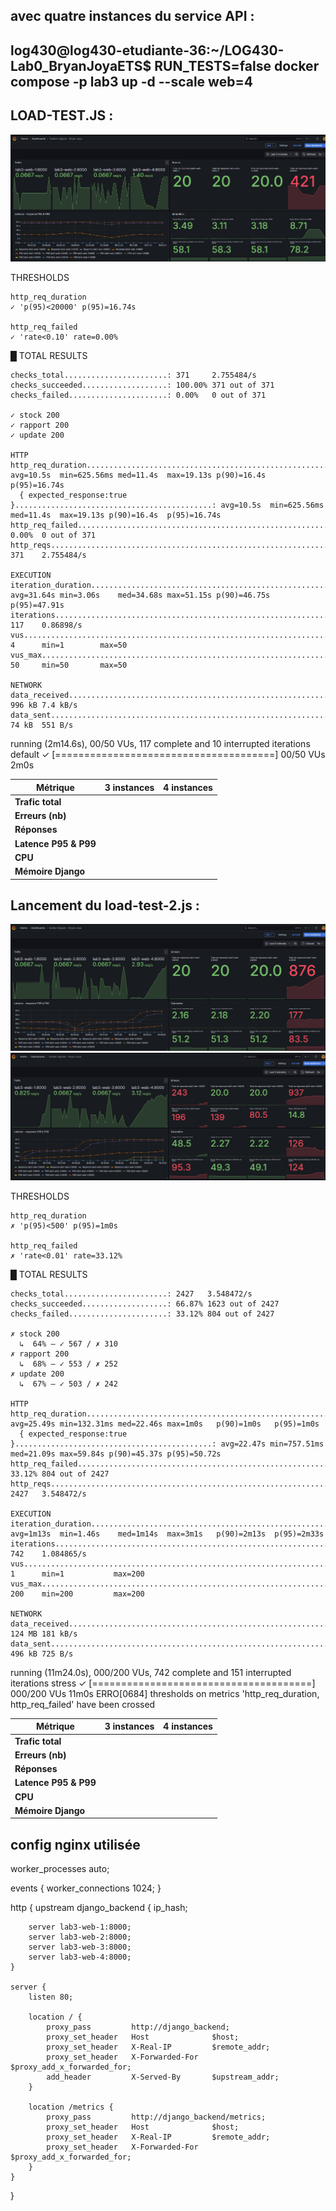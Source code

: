 ## avec quatre instances du service API : 
## log430@log430-etudiante-36:~/LOG430-Lab0_BryanJoyaETS$ RUN_TESTS=false docker compose -p lab3 up -d --scale web=4


## LOAD-TEST.JS : 

![alt text](<Capture d’écran 2025-06-30 191219.png>)

THRESHOLDS 

    http_req_duration
    ✓ 'p(95)<20000' p(95)=16.74s

    http_req_failed
    ✓ 'rate<0.10' rate=0.00%


  █ TOTAL RESULTS 

    checks_total.......................: 371     2.755484/s
    checks_succeeded...................: 100.00% 371 out of 371
    checks_failed......................: 0.00%   0 out of 371

    ✓ stock 200
    ✓ rapport 200
    ✓ update 200

    HTTP
    http_req_duration.......................................................: avg=10.5s  min=625.56ms med=11.4s  max=19.13s p(90)=16.4s  p(95)=16.74s
      { expected_response:true }............................................: avg=10.5s  min=625.56ms med=11.4s  max=19.13s p(90)=16.4s  p(95)=16.74s
    http_req_failed.........................................................: 0.00%  0 out of 371
    http_reqs...............................................................: 371    2.755484/s

    EXECUTION
    iteration_duration......................................................: avg=31.64s min=3.06s    med=34.68s max=51.15s p(90)=46.75s p(95)=47.91s
    iterations..............................................................: 117    0.86898/s
    vus.....................................................................: 4      min=1        max=50
    vus_max.................................................................: 50     min=50       max=50

    NETWORK
    data_received...........................................................: 996 kB 7.4 kB/s
    data_sent...............................................................: 74 kB  551 B/s




running (2m14.6s), 00/50 VUs, 117 complete and 10 interrupted iterations
default ✓ [======================================] 00/50 VUs  2m0s

| **Métrique**          | **3 instances** | **4 instances** |
| --------------------- | --------------- | --------------- |
| **Trafic total**      |                 |                 |
| **Erreurs (nb)**      |                 |                 |
| **Réponses**          |                 |                 |
| **Latence P95 & P99** |                 |                 |
| **CPU**               |                 |                 |
| **Mémoire Django**    |                 |                 |





## Lancement du load-test-2.js : 

![alt text](<Capture d’écran 2025-06-30 191927.png>)
![alt text](<Capture d’écran 2025-06-30 192130.png>)

THRESHOLDS 

    http_req_duration
    ✗ 'p(95)<500' p(95)=1m0s

    http_req_failed
    ✗ 'rate<0.01' rate=33.12%


  █ TOTAL RESULTS 

    checks_total.......................: 2427   3.548472/s
    checks_succeeded...................: 66.87% 1623 out of 2427
    checks_failed......................: 33.12% 804 out of 2427

    ✗ stock 200
      ↳  64% — ✓ 567 / ✗ 310
    ✗ rapport 200
      ↳  68% — ✓ 553 / ✗ 252
    ✗ update 200
      ↳  67% — ✓ 503 / ✗ 242

    HTTP
    http_req_duration.......................................................: avg=25.49s min=132.31ms med=22.46s max=1m0s   p(90)=1m0s   p(95)=1m0s  
      { expected_response:true }............................................: avg=22.47s min=757.51ms med=21.09s max=59.84s p(90)=45.37s p(95)=50.72s
    http_req_failed.........................................................: 33.12% 804 out of 2427
    http_reqs...............................................................: 2427   3.548472/s

    EXECUTION
    iteration_duration......................................................: avg=1m13s  min=1.46s    med=1m14s  max=3m1s   p(90)=2m13s  p(95)=2m33s 
    iterations..............................................................: 742    1.084865/s
    vus.....................................................................: 1      min=1           max=200
    vus_max.................................................................: 200    min=200         max=200

    NETWORK
    data_received...........................................................: 124 MB 181 kB/s
    data_sent...............................................................: 496 kB 725 B/s




running (11m24.0s), 000/200 VUs, 742 complete and 151 interrupted iterations
stress ✓ [======================================] 000/200 VUs  11m0s
ERRO[0684] thresholds on metrics 'http_req_duration, http_req_failed' have been crossed 


| **Métrique**          | **3 instances** | **4 instances** |
| --------------------- | --------------- | --------------- |
| **Trafic total**      |                 |                 |
| **Erreurs (nb)**      |                 |                 |
| **Réponses**          |                 |                 |
| **Latence P95 & P99** |                 |                 |
| **CPU**               |                 |                 |
| **Mémoire Django**    |                 |                 |






## config nginx utilisée 

worker_processes auto;

events {
    worker_connections 1024;
}

http {
    upstream django_backend {
        ip_hash;

        server lab3-web-1:8000;
        server lab3-web-2:8000;
        server lab3-web-3:8000;
        server lab3-web-4:8000;
    }

    server {
        listen 80;

        location / {
            proxy_pass         http://django_backend;
            proxy_set_header   Host              $host;
            proxy_set_header   X-Real-IP         $remote_addr;
            proxy_set_header   X-Forwarded-For   $proxy_add_x_forwarded_for;
            add_header         X-Served-By       $upstream_addr;
        }

        location /metrics {
            proxy_pass         http://django_backend/metrics;
            proxy_set_header   Host              $host;
            proxy_set_header   X-Real-IP         $remote_addr;
            proxy_set_header   X-Forwarded-For   $proxy_add_x_forwarded_for;
        }
    }
}



